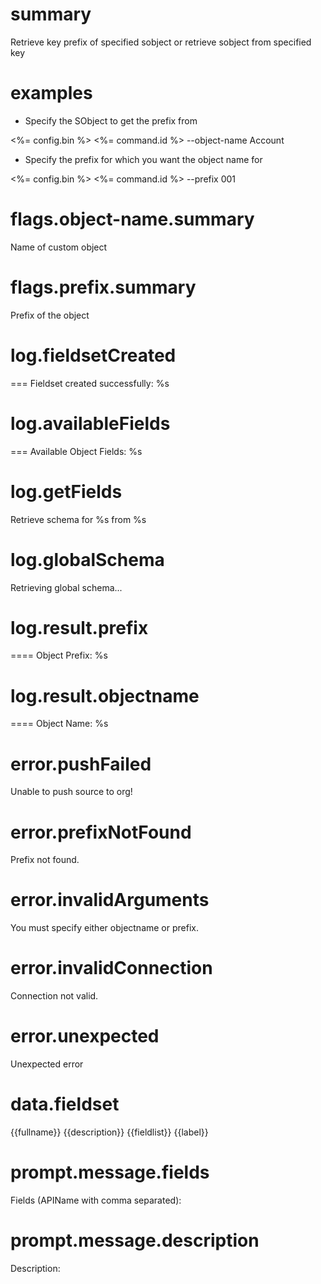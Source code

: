 # summary

Retrieve key prefix of specified sobject or retrieve sobject from specified key

# examples

- Specify the SObject to get the prefix from
 
 <%= config.bin %> <%= command.id %> --object-name Account

- Specify the prefix for which you want the object name for
 
 <%= config.bin %> <%= command.id %> --prefix 001

# flags.object-name.summary

Name of custom object

# flags.prefix.summary

Prefix of the object

# log.fieldsetCreated

=== Fieldset created successfully: %s

# log.availableFields

=== Available Object Fields:
%s

# log.getFields

Retrieve schema for %s from %s

# log.globalSchema

Retrieving global schema...

# log.result.prefix

==== Object Prefix:    %s

# log.result.objectname

==== Object Name:    %s

# error.pushFailed

Unable to push source to org!

# error.prefixNotFound

Prefix not found.

# error.invalidArguments

You must specify either objectname or prefix.

# error.invalidConnection

Connection not valid.

# error.unexpected

Unexpected error

# data.fieldset

<?xml version="1.0" encoding="UTF-8"?>
<fieldSets xmlns="http://soap.sforce.com/2006/04/metadata">
  <fullName>{{fullname}}</fullName>
  <description>{{description}}</description>
  {{fieldlist}}
  <label>{{label}}</label>
</fieldSets>

# prompt.message.fields

Fields (APIName with comma separated): 

# prompt.message.description

Description: 